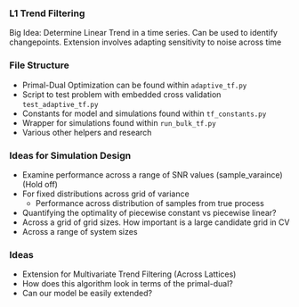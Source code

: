 ### L1 Trend Filtering

Big Idea: Determine Linear Trend in a time series. Can be used to identify changepoints. Extension involves adapting sensitivity to noise across time

### File Structure
- Primal-Dual Optimization can be found within `adaptive_tf.py`
- Script to test problem with embedded cross validation `test_adaptive_tf.py`
- Constants for model and simulations found within `tf_constants.py`
- Wrapper for simulations found within `run_bulk_tf.py` 
- Various other helpers and research


### Ideas for Simulation Design
- Examine performance across a range of SNR values (sample_varaince) (Hold off)
- For fixed distributions across grid of variance
    - Performance across distribution of samples from true process
- Quantifying the optimality of piecewise constant vs piecewise linear?
- Across a grid of grid sizes. How important is a large candidate grid in CV
- Across a range of system sizes


### Ideas
- Extension for Multivariate Trend Filtering (Across Lattices)
- How does this algorithm look in terms of the primal-dual?
- Can our model be easily extended?